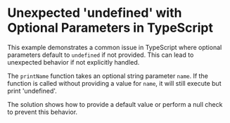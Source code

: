 # Unexpected 'undefined' with Optional Parameters in TypeScript

This example demonstrates a common issue in TypeScript where optional parameters default to `undefined` if not provided.  This can lead to unexpected behavior if not explicitly handled.

The `printName` function takes an optional string parameter `name`. If the function is called without providing a value for `name`, it will still execute but print 'undefined'.

The solution shows how to provide a default value or perform a null check to prevent this behavior.